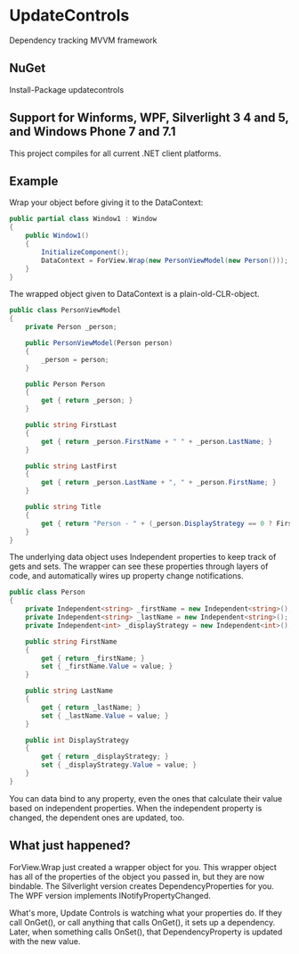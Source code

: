 # UpdateControls

Dependency tracking MVVM framework

## NuGet

Install-Package updatecontrols

## Support for Winforms, WPF, Silverlight 3 4 and 5, and Windows Phone 7 and 7.1

This project compiles for all current .NET client platforms.

## Example

Wrap your object before giving it to the DataContext:

```c#
public partial class Window1 : Window
{
    public Window1()
    {
        InitializeComponent();
        DataContext = ForView.Wrap(new PersonViewModel(new Person()));
    }
}
```

The wrapped object given to DataContext is a plain-old-CLR-object.

```c#
public class PersonViewModel
{
    private Person _person;

    public PersonViewModel(Person person)
    {
        _person = person;
    }

    public Person Person
    {
        get { return _person; }
    }

    public string FirstLast
    {
        get { return _person.FirstName + " " + _person.LastName; }
    }

    public string LastFirst
    {
        get { return _person.LastName + ", " + _person.FirstName; }
    }

    public string Title
    {
        get { return "Person - " + (_person.DisplayStrategy == 0 ? FirstLast : LastFirst); }
    }
}
```

The underlying data object uses Independent properties to keep track of gets and sets. The wrapper can see these properties through layers of code, and automatically wires up property change notifications.

```c#
public class Person
{
    private Independent<string> _firstName = new Independent<string>();
    private Independent<string> _lastName = new Independent<string>();
    private Independent<int> _displayStrategy = new Independent<int>();

    public string FirstName
    {
        get { return _firstName; }
        set { _firstName.Value = value; }
    }

    public string LastName
    {
        get { return _lastName; }
        set { _lastName.Value = value; }
    }

    public int DisplayStrategy
    {
        get { return _displayStrategy; }
        set { _displayStrategy.Value = value; }
    }
}
```

You can data bind to any property, even the ones that calculate their value based on independent properties. When the independent property is changed, the dependent ones are updated, too.

## What just happened?

ForView.Wrap just created a wrapper object for you. This wrapper object has all of the properties of the object you passed in, but they are now bindable. The Silverlight version creates DependencyProperties for you. The WPF version implements INotifyPropertyChanged.

What's more, Update Controls is watching what your properties do. If they call OnGet(), or call anything that calls OnGet(), it sets up a dependency. Later, when something calls OnSet(), that DependencyProperty is updated with the new value.
